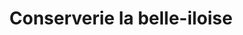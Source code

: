 ---
title: "Conserverie la belle-iloise"
url: /saint-pierre-doleron/conserverie-la-belle-iloise/
shop: fruits de mer
---